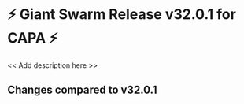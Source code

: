 # :zap: Giant Swarm Release v32.0.1 for CAPA :zap:

<< Add description here >>

## Changes compared to v32.0.1


